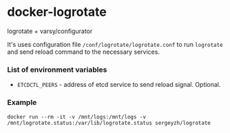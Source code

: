 docker-logrotate
================

logrotate + varsy/configurator 

It's uses configuration file `/conf/logrotate/logrotate.conf` to run `logrotate` and
send reload command to the necessary services.

### List of environment variables

* `ETCDCTL_PEERS` - address of etcd service to send reload signal. Optional.

### Example
```
docker run --rm -it -v /mnt/logs:/mnt/logs -v /mnt/logrotate.status:/var/lib/logrotate.status sergeyzh/logrotate
```

